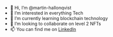 - 👋 Hi, I’m @martin-hallonqvist
- 👀 I’m interested in everything Tech
- 🌱 I’m currently learning blockchain technology
- 💞️ I’m looking to collaborate on level 2 NFTs
- 📫 You can find me on [LinkedIn](https://www.linkedin.com/in/martinhallonqvist/)

<!---
martin-hallonqvist/martin-hallonqvist is a ✨ special ✨ repository because its `README.md` (this file) appears on your GitHub profile.
You can click the Preview link to take a look at your changes.
--->
